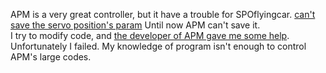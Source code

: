 APM is a very great controller, but it have a trouble for SPOflyingcar.
[can't save the servo position's param](http://diydrones.com/forum/topics/apm-can-t-save-the-servo-position-s-param-what-can-i-do-for-it?xg_source=activity)
Until now APM can't save it.<br>
I try to modify code, and <a href='http://diydrones.com/forum/topics/pls-help-how-to-change-behavior-of-servo-to-like-this'>the developer of APM gave me some help</a>. Unfortunately I failed. My knowledge of program isn't enough to control APM's large codes.